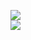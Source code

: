 [![](https://img.shields.io/badge/Made%20With-Github%20Spray-lightgrey.svg?style=for-the-badge&logo=github)](https://github.com/Annihil/github-spray#1430)  
[![](https://i.imgur.com/2DrTn0Z.gif)](https://github.com/Annihil/github-spray)